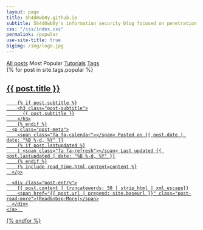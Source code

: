 ```yaml
---
layout: page
title: 5h4d0wb0y.github.io
subtitle: 5h4d0wb0y's information security blog focused on penetration testing, video tutorials and tools.
css: "/css/index.css"
permalink: /popular
use-site-title: true
bigimg: /img/logo.jpg
---
```


<div class="list-filters">
  <a href="/" class="list-filter">All posts</a>
  <span class="list-filter filter-selected">Most Popular</span>
  <a href="/tutorials" class="list-filter">Tutorials</a>
  <a href="/tags" class="list-filter">Tags</a>
</div>

<div class="posts-list">
  {% for post in site.tags.popular %}
  <article>
    <a class="post-preview" href="{{ post.url | prepend: site.baseurl }}">
	    <h2 class="post-title">{{ post.title }}</h2>
	
	    {% if post.subtitle %}
	    <h3 class="post-subtitle">
	      {{ post.subtitle }}
	    </h3>
	    {% endif %}
      <p class="post-meta">
        <span class="fa fa-calendar"></span> Posted on {{ post.date | date: "%B %-d, %Y" }}
        {% if post.lastupdated %}
        | <span class="fa fa-refresh"></span> Last updated {{ post.lastupdated | date: "%B %-d, %Y" }}
        {% endif %}
        {% include read_time.html content=content %}
      </p>

      <div class="post-entry">
        {{ post.content | truncatewords: 50 | strip_html | xml_escape}}
        <span href="{{ post.url | prepend: site.baseurl }}" class="post-read-more">[Read&nbsp;More]</span>
      </div>
    </a>  
   </article>
  {% endfor %}
</div>
